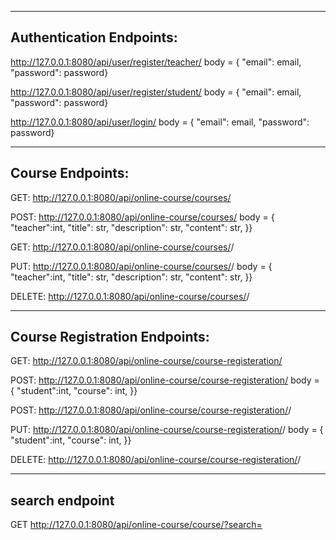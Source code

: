 --------------------------
Authentication Endpoints:
--------------------------

http://127.0.0.1:8080/api/user/register/teacher/
body = { "email": email, "password": password}

http://127.0.0.1:8080/api/user/register/student/
body = { "email": email, "password": password}

http://127.0.0.1:8080/api/user/login/
body = { "email": email, "password": password}

----------------------
Course Endpoints:
----------------------

GET: http://127.0.0.1:8080/api/online-course/courses/

POST: http://127.0.0.1:8080/api/online-course/courses/
      body = { 
            "teacher":int,
            "title": str,
            "description": str,
            "content": str,
        }}

GET: http://127.0.0.1:8080/api/online-course/courses/<pk>/

PUT:  http://127.0.0.1:8080/api/online-course/courses/<pk>/
     body = { 
            "teacher":int,
            "title": str,
            "description": str,
            "content": str,
        }}

DELETE:  http://127.0.0.1:8080/api/online-course/courses/<pk>/

---------------------------------
Course Registration Endpoints:
---------------------------------

GET: http://127.0.0.1:8080/api/online-course/course-registeration/

POST: http://127.0.0.1:8080/api/online-course/course-registeration/
      body = { 
            "student":int,
            "course": int,
        }}

POST: http://127.0.0.1:8080/api/online-course/course-registeration/<pk>/

PUT:  http://127.0.0.1:8080/api/online-course/course-registeration/<pk>/
      body = { 
            "student":int,
            "course": int,
        }}

DELETE: http://127.0.0.1:8080/api/online-course/course-registeration/<pk>/


----------------------------------------------------------------
search endpoint
----------------------------------------------------------------

GET http://127.0.0.1:8080/api/online-course/course/?search=
